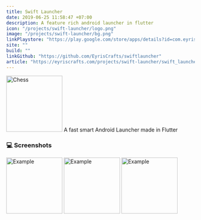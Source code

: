 ```yaml
---
title: Swift Launcher
date: 2019-06-25 11:58:47 +07:00
description: A feature rich android launcher in flutter
icon: "/projects/swift-launcher/logo.png"
image: "/projects/swift-launcher/bg.png"
linkPlaystore: "https://play.google.com/store/apps/details?id=com.eyriscrafts.swiftlauncher"
site: ""
build: ""
linkGithub: "https://github.com/EyrisCrafts/swiftlauncher"
article: "https://eyriscrafts.com/projects/swift-launcher/swift_launcher"
---
```


<div class="flex flex-col items-center gap-4 mb-10"> 
  <img src="/projects/swift-launcher/logo.png" width='150px' alt="Chess" >
A fast smart Android Launcher made in Flutter
</div>

<h3 class="mb-5 mt-10"> 💻 Screenshots </h3>


<div class="flex flex-row flex-wrap items-center">

<img src="/projects/swift-launcher/im1.webp" alt="Example" style="width:150px" class="hover:scale-125 transition inline-block overflow-hidden">
<img src="/projects/swift-launcher/im2.webp" alt="Example" style="width:150px" class="hover:scale-125 transition inline-block overflow-hidden">
<img src="/projects/swift-launcher/im3.webp" alt="Example" style="width:150px" class="hover:scale-125 transition inline-block overflow-hidden">
</div>



